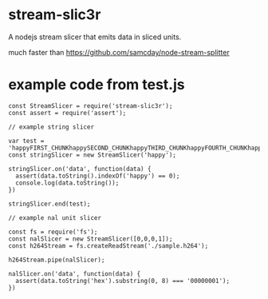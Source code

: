 # stream-slic3r

A nodejs stream slicer that emits data in sliced units.

much faster than https://github.com/samcday/node-stream-splitter

# example code from test.js

```
const StreamSlicer = require('stream-slic3r');
const assert = require('assert');

// example string slicer

var test = 'happyFIRST_CHUNKhappySECOND_CHUNKhappyTHIRD_CHUNKhappyFOURTH_CHUNKhappyFIFTH_CHUNK';
const stringSlicer = new StreamSlicer('happy');

stringSlicer.on('data', function(data) {
  assert(data.toString().indexOf('happy') == 0);
  console.log(data.toString());
})

stringSlicer.end(test);

// example nal unit slicer

const fs = require('fs');
const nalSlicer = new StreamSlicer([0,0,0,1]);
const h264Stream = fs.createReadStream('./sample.h264');

h264Stream.pipe(nalSlicer);

nalSlicer.on('data', function(data) {
  assert(data.toString('hex').substring(0, 8) === '00000001');
})

```
